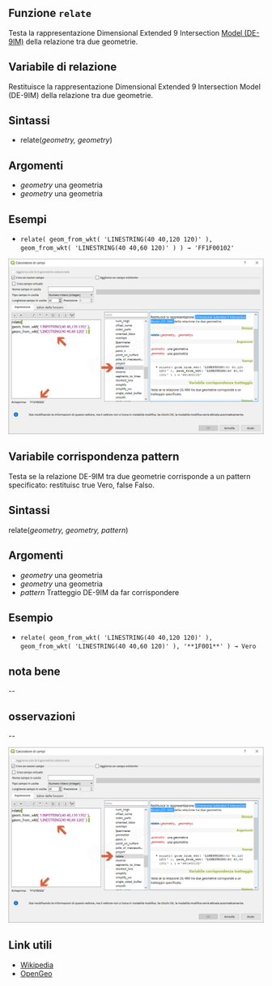 ## Funzione `relate`

Testa la rappresentazione Dimensional Extended 9 Intersection [Model (DE-9IM)](https://en.wikipedia.org/wiki/DE-9IM) della relazione tra due geometrie.

## Variabile di relazione
Restituisce la rappresentazione Dimensional Extended 9 Intersection Model (DE-9IM) della relazione tra due geometrie.

## Sintassi

* relate(_geometry, geometry_)

## Argomenti

* _geometry_ una geometria
* _geometry_ una geometria

## Esempi

* `relate( geom_from_wkt( 'LINESTRING(40 40,120 120)' ), geom_from_wkt( 'LINESTRING(40 40,60 120)' ) ) → 'FF1F00102'`

![](/img/geometria/relate/relate1.png)

## Variabile corrispondenza pattern

Testa se la relazione DE-9IM tra due geometrie corrisponde a un pattern specificato: restituisc true Vero, false Falso.

## Sintassi
relate(_geometry, geometry, pattern_)

## Argomenti

* _geometry_ una geometria
* _geometry_ una geometria
* _pattern_ Tratteggio DE-9IM da far corrispondere

## Esempio

* `relate( geom_from_wkt( 'LINESTRING(40 40,120 120)' ), geom_from_wkt( 'LINESTRING(40 40,60 120)' ), '**1F001**' ) → Vero`

## nota bene

--

## osservazioni

--

![](/img/geometria/relate/relate1.png)

## Link utili

* [Wikipedia](https://en.wikipedia.org/wiki/DE-9IM)
* [OpenGeo](https://connect.boundlessgeo.com/docs/suite/4.6/dataadmin/pgAdvanced/de9im.html)